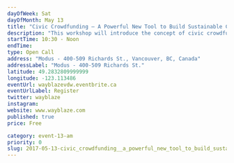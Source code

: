 ```yaml
---
dayOfWeek: Sat
dayOfMonth: May 13
title: "Civic Crowdfunding – A Powerful New Tool to Build Sustainable Communities"
description: "This workshop will introduce the concept of civic crowdfunding and how it can be used to support local government, local business and community-based projects. This provocative session will challenge assumptions about who should fund community projects and how crowdfunding can help democratize local investment and enhance community engagement. Includes a crowdfunding game with prizes. "
startTime: 10:30 - Noon
endTime: 
type: Open Call
address: "Modus - 400-509 Richards St., Vancouver, BC, Canada"
addressLabel: "Modus - 400-509 Richards St."
latitude: 49.2832809999999
longitude: -123.113486
eventUrl: wayblazevdw.eventbrite.ca
eventUrlLabel: Register
twitter: wayblaze
instagram: 
website: www.wayblaze.com
published: true
price: Free

category: event-13-am
priority: 0
slug: 2017-05-13-civic_crowdfunding__a_powerful_new_tool_to_build_sustainable_communities
---
```

